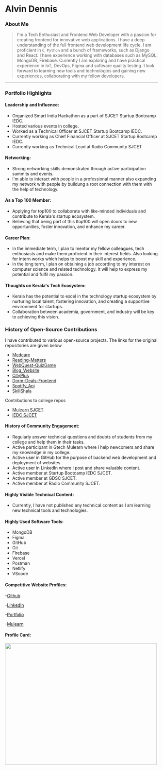 # Alvin Dennis

### About Me

> I'm a Tech Enthusiast and  Frontend Web Developer with a passion for creating frontend for innovative web applications. I have a deep understanding of the full frontend web development life cycle. I am proficient in `C`, `Python` and a bunch of frameworks, such as Django and React. I have experience working with databases such as MySQL, MongoDB, Firebase. Currently I am exploring and have practical experience in IoT, DevOps, Figma and software quality testing.  I look forward to learning new tools and technologies and gaining new experiences, collaborating with my fellow developers.

---

### Portfolio Highlights

#### Leadership and Influence:


- Organized Smart India Hackathon as a part of SJCET Startup Bootcamp IEDC.
- Hosted various events in college.
- Worked as a Technical Officer at SJCET Startup Bootcamp IEDC.
- Currently working as Chief Financial Officer at SJCET Startup Bootcamp IEDC.
- Currently working as Technical Lead at Radio Community SJCET 

#### Networking:

- Strong networking skills demonstrated through active participation summits and events.
- I'm able to interact with people in a professional manner also expanding my network with people by buildung a root connection with them with the help of technology.

#### As a Top 100 Member:

- Applying for top100 to collaborate with like-minded individuals and contribute to Kerala's startup ecosystem.
- Believing that being part of this ltop100 will open doors to new opportunities, foster innovation, and enhance my career.

#### Career Plan:

- In the immediate term, I plan to mentor my fellow colleagues, tech enthusiasts and make them proficient in their interest fields. Also looking for intern works which helps to boost my skill and experience.
- In the long term, I plan on obtaining a job according to my interest on computer science and related technology. It will help to express my potential and fulfil my passion.

#### Thoughts on Kerala's Tech Ecosystem:

- Kerala has the potential to excel in the technology startup ecosystem by nurturing local talent, fostering innovation, and creating a supportive environment for startups.
- Collaboration between academia, government, and industry will be key to achieving this vision.

### History of Open-Source Contributions

I have contributed to various open-source projects. The links for the original repositories are given below
- [Medcare](https://github.com/BTANISHA11/medcare)
- [Reading-Matters](https://github.com/ishitaraina1807/Reading-Matters)
- [WebQuest-QuizGame](https://github.com/ishitaraina1807/WebQuest-QuizGame)
- [Blog_Website](https://github.com/Kritika30032002/Blog_Website)
- [CityPlus](https://github.com/Nandini80/CityPlus)
- [Dorm-Deals-Frontend](https://github.com/RishabhJain0721/Dorm-Deals-Frontend)
- [Spotify_Api](https://github.com/Eklavya-sus/Spotify_Api)
- [SkillShala](https://github.com/Namya13Jain/Skill_Shala)
  
 Contributions to college repos
- [Mulearn SJCET](https://github.com/mulearnsjc/campus-chapter)
- [IEDC SJCET](https://github.com/IEDC-SJCET/IEDC)

#### History of Community Engagement:

- Regularly answer technical questions and doubts of students from my college and help them in their tasks.
- Active participant in Gtech Mulearn where I help newcomers and share my knowledge in my college.
- Active user in GitHub for the purpose of backend web development and deployment of websites.
- Active user in LinkedIn where I post and share valuable content.
- Active member at Startup Bootcamp IEDC SJCET.
- Active member at GDSC SJCET.
- Active member at Radio Community SJCET.

#### Highly Visible Technical Content:

- Currently, I have not published any technical content as I am learning new technical tools and technologies.

#### Highly Used Software Tools:

- MongoDB
- Figma
- GitHub
- Git
- Firebase
- Vercel
- Postman
- Netlify
- VScode

#### Competitive Website Profiles:

-[Github](https://github.com/alvin-dennis)

-[LinkedIn](https://linkedin.com/in/alvin-dennis-0a70ba163)

-[Portfolio](https://alvindennis.vercel.app)

-[Mulearn](https://app.mulearn.org/profile/alvindennis@mulearn)

#### Profile Card:

<img src="https://mulearn.org/embed/rank/alvindennis@mulearn" width="500" height="400"/>

